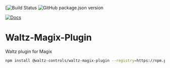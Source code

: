 [![Build Status]()
![GitHub package.json version]()

[![Docs](https://img.shields.io/badge/Docs-Generated-green.svg)]()


# Waltz-Magix-Plugin

Waltz plugin for Magix

```bash
npm install @waltz-controls/waltz-magix-plugin --registry=https://npm.pkg.github.com/waltz-controls
```


